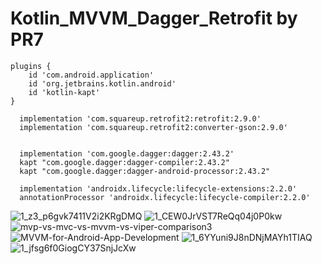 # Kotlin_MVVM_Dagger_Retrofit by PR7


    plugins {
        id 'com.android.application'
        id 'org.jetbrains.kotlin.android'
        id 'kotlin-kapt'
    }

      implementation 'com.squareup.retrofit2:retrofit:2.9.0'
      implementation 'com.squareup.retrofit2:converter-gson:2.9.0'


      implementation 'com.google.dagger:dagger:2.43.2'
      kapt "com.google.dagger:dagger-compiler:2.43.2"
      kapt "com.google.dagger:dagger-android-processor:2.43.2"

      implementation 'androidx.lifecycle:lifecycle-extensions:2.2.0'
      annotationProcessor 'androidx.lifecycle:lifecycle-compiler:2.2.0'
      
      
![1_z3_p6gvk7411V2i2KRgDMQ](https://user-images.githubusercontent.com/60017090/197410128-5e426971-9ccd-4436-a279-97056ad8e828.png)
![1_CEW0JrVST7ReQq04j0P0kw](https://user-images.githubusercontent.com/60017090/197410140-5f86b8a1-64a7-4e34-88f4-aebb0beae898.png)
![mvp-vs-mvc-vs-mvvm-vs-viper-comparison3](https://user-images.githubusercontent.com/60017090/197410150-7f658d4f-b898-4c56-8515-551d461b907e.jpg)
![MVVM-for-Android-App-Development](https://user-images.githubusercontent.com/60017090/197410169-03346a66-319c-420b-8f2b-ca083bf99eae.png)
![1_6YYuni9J8nDNjMAYh1TIAQ](https://user-images.githubusercontent.com/60017090/197410177-9a49cdfb-6661-4459-808d-be89b69ca2a8.jpeg)
![1_jfsg6f0GiogCY37SnjJcXw](https://user-images.githubusercontent.com/60017090/197410181-cb688dd4-177a-4341-ab75-50c8be8d27ee.png)
